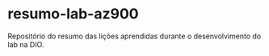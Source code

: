 # resumo-lab-az900
Repositório do resumo das lições aprendidas durante o desenvolvimento do lab na DIO.
